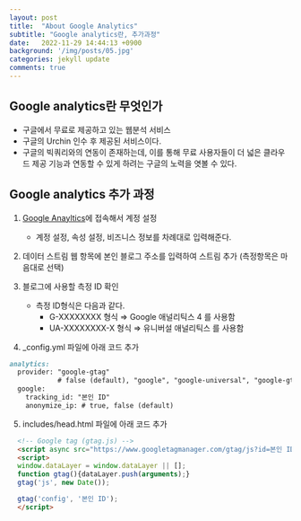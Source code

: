 ```yaml
---
layout: post
title:  "About Google Analytics"
subtitle: "Google analytics란, 추가과정"
date:   2022-11-29 14:44:13 +0900
background: '/img/posts/05.jpg'
categories: jekyll update
comments: true
---
```


## Google analytics란 무엇인가

- 구글에서 무료로 제공하고 있는 웹분석 서비스
- 구글의 Urchin 인수 후 제공된 서비스이다.
- 구글의 빅쿼리와의 연동이 존재하는데, 이를 통해 무료 사용자들이 더 넓은 클라우드 제공 기능과 연동할 수 있게 하려는 구글의 노력을 엿볼 수 있다.

## Google analytics 추가 과정

1. [Google Anayltics](https://analytics.google.com/analytics/web/provision/?hl=ko&pli=1#/provision)에 접속해서 계정 설정
    - 계정 설정, 속성 설정, 비즈니스 정보를 차례대로 입력해준다.

2. 데이터 스트림 웹 항목에 본인 블로그 주소를 입력하여 스트림 추가 (측정항목은 마음대로 선택)

3. 블로그에 사용할 측정 ID 확인
    - 측정 ID형식은 다음과 같다.
        - G-XXXXXXXX 형식 ⇒ Google 애널리틱스 4 를 사용함
        - UA-XXXXXXXX-X 형식 ⇒ 유니버설 애널리틱스 를 사용함

4. _config.yml 파일에 아래 코드 추가

  ```markdown
  analytics:
    provider: "google-gtag" 
              # false (default), "google", "google-universal", "google-gtag", "custom"
    google:
      tracking_id: "본인 ID"
      anonymize_ip: # true, false (default)
  ```

5. includes/head.html 파일에 아래 코드 추가

  ```html
    <!-- Google tag (gtag.js) -->
    <script async src="https://www.googletagmanager.com/gtag/js?id=본인 ID"></script>
    <script>
    window.dataLayer = window.dataLayer || [];
    function gtag(){dataLayer.push(arguments);}
    gtag('js', new Date());

    gtag('config', '본인 ID');
    </script>
  ```
